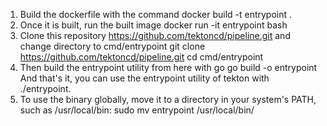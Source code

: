1) Build the dockerfile with the command 
   docker build -t entrypoint .
2) Once it is built, run the built image
   docker run -it entrypoint bash
3) Clone this repository https://github.com/tektoncd/pipeline.git and change directory to cmd/entrypoint
   git clone https://github.com/tektoncd/pipeline.git
   cd cmd/entrypoint
4) Then build the entrypoint utility from here with go
   go build -o entrypoint
   And that's it, you can use the entrypoint utility of tekton with ./entrypoint.
5) To use the binary globally, move it to a directory in your system's PATH, such as /usr/local/bin:
   sudo mv entrypoint /usr/local/bin/
